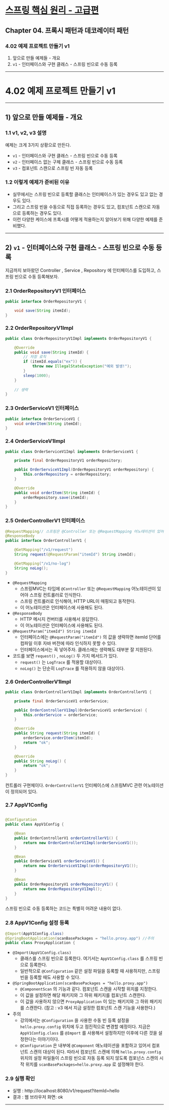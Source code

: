 # <a href = "../README.md" target="_blank">스프링 핵심 원리 - 고급편</a>
## Chapter 04. 프록시 패턴과 데코레이터 패턴
### 4.02 예제 프로젝트 만들기 v1
1) 앞으로 만들 예제들 - 개요
2) `v1` - 인터페이스와 구현 클래스 - 스프링 빈으로 수동 등록

---

# 4.02 예제 프로젝트 만들기 v1

---

## 1) 앞으로 만들 예제들 - 개요

### 1.1 v1, v2, v3 설명
예제는 크게 3가지 상황으로 만든다.
- `v1` - 인터페이스와 구현 클래스 - 스프링 빈으로 수동 등록
- `v2` - 인터페이스 없는 구체 클래스 - 스프링 빈으로 수동 등록
- `v3` - 컴포넌트 스캔으로 스프링 빈 자동 등록

### 1.2 이렇게 예제가 준비된 이유
- 실무에서는 스프링 빈으로 등록할 클래스는 인터페이스가 있는 경우도 있고 없는 경우도 있다.
- 그리고 스프링 빈을 수동으로 직접 등록하는 경우도 있고, 컴포넌트 스캔으로 자동으로 등록하는 경우도 있다.
- 이런 다양한 케이스에 프록시를 어떻게 적용하는지 알아보기 위해 다양한 예제를 준비했다.

---

## 2) `v1` - 인터페이스와 구현 클래스 - 스프링 빈으로 수동 등록
지금까지 보아왔던 Controller , Service , Repository 에 인터페이스를 도입하고, 스프링 빈으로 수동
등록해보자.

### 2.1 OrderRepositoryV1 인터페이스
```java
public interface OrderRepositoryV1 {

    void save(String itemId);
}
```

### 2.2 OrderRepositoryV1Impl
```java
public class OrderRepositoryV1Impl implements OrderRepositoryV1 {

    @Override
    public void save(String itemId) {
        // 저장 로직
        if (itemId.equals("ex")) {
            throw new IllegalStateException("예외 발생!");
        }
        sleep(1000);
    }
    
    // 생략
}
```

### 2.3 OrderServiceV1 인터페이스
```java
public interface OrderServiceV1 {
    void orderItem(String itemId);
}
```

### 2.4 OrderServiceV1Impl
```java
public class OrderServiceV1Impl implements OrderServiceV1 {

    private final OrderRepositoryV1 orderRepository;

    public OrderServiceV1Impl(OrderRepositoryV1 orderRepository) {
        this.orderRepository = orderRepository;
    }

    @Override
    public void orderItem(String itemId) {
        orderRepository.save(itemId);
    }
}
```

### 2.5 OrderControllerV1 인터페이스
```java
@RequestMapping// 스프링은 @Controller 또는 @RequestMapping 어노테이션이 있어야 스프링 컨트롤러로 인식
@ResponseBody
public interface OrderControllerV1 {

    @GetMapping("/v1/request")
    String request(@RequestParam("itemId") String itemId);

    @GetMapping("/v1/no-log")
    String noLog();
}
```
- `@RequestMapping`
  - 스프링MVC는 타입에 `@Controller` 또는 `@RequestMapping` 어노테이션이
  있어야 스프링 컨트롤러로 인식한다.
  - 스프링 컨트롤러로 인식해야, HTTP URL이 매핑되고 동작한다.
  - 이 어노테이션은 인터페이스에 사용해도 된다.
- `@ResponseBody`
  - HTTP 메시지 컨버터를 사용해서 응답한다.
  - 이 어노테이션은 인터페이스에 사용해도 된다.
- `@RequestParam("itemId") String itemId`
  - 인터페이스에는 `@RequestParam("itemId")` 의 값을 생략하면 itemId 단어를 컴파일 이후 자바 버전에 따라 인식하지 못할 수 있다.
  - 인터페이스에서는 꼭 넣어주자. 클래스에는 생략해도 대부분 잘 지원된다.
- 코드를 보면 `request()` , `noLog()` 두 가지 메서드가 있다.
  - `request()` 는 `LogTrace` 를 적용할 대상이다.
  - `noLog()` 는 단순히 `LogTrace` 를 적용하지 않을 대상이다.

### 2.6 OrderControllerV1Impl
```java
public class OrderControllerV1Impl implements OrderControllerV1 {

    private final OrderServiceV1 orderService;

    public OrderControllerV1Impl(OrderServiceV1 orderService) {
        this.orderService = orderService;
    }

    @Override
    public String request(String itemId) {
        orderService.orderItem(itemId);
        return "ok";
    }

    @Override
    public String noLog() {
        return "ok";
    }
}
```
컨트롤러 구현체이다. `OrderControllerV1` 인터페이스에 스프링MVC 관련 어노테이션이 정의되어 있다.

### 2.7 AppV1Config
```java

@Configuration
public class AppV1Config {

    @Bean
    public OrderControllerV1 orderControllerV1() {
        return new OrderControllerV1Impl(orderServiceV1());
    }

    @Bean
    public OrderServiceV1 orderServiceV1() {
        return new OrderServiceV1Impl(orderRepositoryV1());
    }

    @Bean
    public OrderRepositoryV1 orderRepositoryV1() {
        return new OrderRepositoryV1Impl();
    }
}
```
스프링 빈으로 수동 등록하는 코드는 특별히 어려운 내용이 없다.

### 2.8 AppV1Config 설정 등록
```java
@Import(AppV1Config.class)
@SpringBootApplication(scanBasePackages = "hello.proxy.app") //주의
public class ProxyApplication {
```
- `@Import(AppV1Config.class)`
  - 클래스를 스프링 빈으로 등록한다. 여기서는 `AppV1Config.class` 를 스프링 빈으로 등록한다.
  - 일반적으로 `@Configuration` 같은 설정 파일을 등록할 때 사용하지만, 스프링 빈을 등록할 때도 사용할 수 있다.
- `@SpringBootApplication(scanBasePackages = "hello.proxy.app")`
  - `@ComponentScan` 의 기능과 같다. 컴포넌트 스캔을 시작할 위치를 지정한다.
  - 이 값을 설정하면 해당 패키지와 그 하위 패키지를 컴포넌트 스캔한다.
  - 이 값을 사용하지 않으면 `ProxyApplication` 이 있는 패키지와 그 하위 패키지를 스캔한다. (참고 : v3 에서 지금 설정한 컴포넌트 스캔 기능을 사용한다.)
- 주의
  - 강의에서는 `@Configuration` 을 사용한 수동 빈 등록 설정을 `hello.proxy.config` 위치에 두고
  점진적으로 변경할 예정이다. 지금은 `AppV1Config.class` 를 `@Import` 를 사용해서 설정하지만 이후에 다른 것을 설정한다는 이야기이다.
  - `@Configuration` 은 내부에 `@Component` 애노테이션을 포함하고 있어서 컴포넌트 스캔의 대상이 된다. 따라서 컴포넌트 스캔에 의해
  `hello.proxy.config` 위치의 설정 파일들이 스프링 빈으로 자동 등록 되지 않도록 컴포넌스 스캔의 시작 위치를
  `scanBasePackages=hello.proxy.app` 로 설정해야 한다.

### 2.9 실행 확인
- 실행 : http://localhost:8080/v1/request?itemId=hello
- 결과 : 웹 브라우저 화면: ok

---
